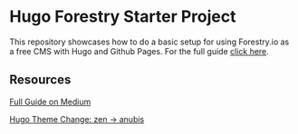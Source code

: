 # Hugo Forestry Starter Project

This repository showcases how to do a basic setup for using Forestry.io as a free CMS with Hugo and Github Pages. For the full guide [click here](https://tylerjlawson2.medium.com/hugo-with-forestry-setup-guide-5a3e37e44e60).

## Resources

[Full Guide on Medium](https://tylerjlawson2.medium.com/hugo-with-forestry-setup-guide-5a3e37e44e60)

[Hugo Theme Change: zen -> anubis](https://github.com/tylerjlawson/hugo-forestry-starter/compare/master...changeTheme)
